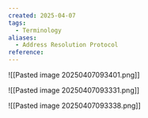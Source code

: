 ```yaml
---
created: 2025-04-07
tags:
  - Terminology
aliases:
  - Address Resolution Protocol
reference:
---
```

![[Pasted image 20250407093401.png]]

![[Pasted image 20250407093331.png]]

![[Pasted image 20250407093338.png]]